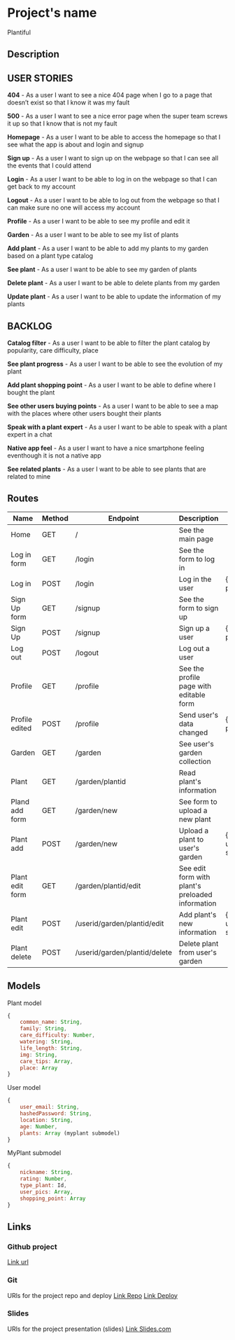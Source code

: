 # Project's name

Plantiful

## Description

## USER STORIES

**404** - As a user I want to see a nice 404 page when I go to a page that doesn’t exist so that I know it was my fault

**500** - As a user I want to see a nice error page when the super team screws it up so that I know that is not my fault

**Homepage** - As a user I want to be able to access the homepage so that I see what the app is about and login and signup

**Sign up** - As a user I want to sign up on the webpage so that I can see all the events that I could attend

**Login** - As a user I want to be able to log in on the webpage so that I can get back to my account

**Logout** - As a user I want to be able to log out from the webpage so that I can make sure no one will access my account

**Profile** - As a user I want to be able to see my profile and edit it

**Garden** - As a user I want to be able to see my list of plants

**Add plant** - As a user I want to be able to add my plants to my garden based on a plant type catalog

**See plant** - As a user I want to be able to see my garden of plants

**Delete plant** - As a user I want to be able to delete plants from my garden

**Update plant** - As a user I want to be able to update the information of my plants

## BACKLOG

**Catalog filter** - As a user I want to be able to filter the plant catalog by popularity, care difficulty, place

**See plant progress** - As a user I want to be able to see the evolution of my plant

**Add plant shopping point** - As a user I want to be able to define where I bought the plant

**See other users buying points** - As a user I want to be able to see a map with the places where other users bought their plants

**Speak with a plant expert** - As a user I want to be able to speak with a plant expert in a chat

**Native app feel** - As a user I want to have a nice smartphone feeling eventhough it is not a native app

**See related plants** - As a user I want to be able to see plants that are related to mine

## Routes

| Name            | Method | Endpoint                      | Description                                      | Body                                  | Redirects       |
| --------------- | ------ | ----------------------------- | ------------------------------------------------ | ------------------------------------- | --------------- |
| Home            | GET    | /                             | See the main page                                |                                       |                 |
| Log in form     | GET    | /login                        | See the form to log in                           |                                       |                 |
| Log in          | POST   | /login                        | Log in the user                                  | {mail, password}                      | /               |
| Sign Up form    | GET    | /signup                       | See the form to sign up                          |                                       |                 |
| Sign Up         | POST   | /signup                       | Sign up a user                                   | {mail, password}                      | /profile        |
| Log out         | POST   | /logout                       | Log out a user                                   |                                       | /               |
| Profile         | GET    | /profile                      | See the profile page with editable form          |                                       |                 |
| Profile edited  | POST   | /profile                      | Send user's data changed                         | {user_email, password                 | /profile}       |
| Garden          | GET    | /garden                       | See user's garden collection                     |                                       |                 |
| Plant           | GET    | /garden/plantid               | Read plant's information                         |                                       |                 |
| Pland add form  | GET    | /garden/new                   | See form to upload a new plant                   |                                       |                 |
| Plant add       | POST   | /garden/new                   | Upload a plant to user's garden                  | {nickname, user_pics, shopping_point} | /garden/plantid |
| Plant edit form | GET    | /garden/plantid/edit          | See edit form with plant's preloaded information |                                       |                 |
| Plant edit      | POST   | /userid/garden/plantid/edit   | Add plant's new information                      | {nickname, user_pics, shopping_point} | /garden/plantid |
| Plant delete    | POST   | /userid/garden/plantid/delete | Delete plant from user's garden                  |                                       | /garden         |

## Models

Plant model

```js
{
    common_name: String,
    family: String,
    care_difficulty: Number,
    watering: String,
    life_length: String,
    img: String,
    care_tips: Array,
    place: Array
}
```

User model

```js
{
    user_email: String,
    hashedPassword: String,
    location: String,
    age: Number,
    plants: Array (myplant submodel)
}
```

MyPlant submodel

```js
{
    nickname: String,
    rating: Number,
    type_plant: Id,
    user_pics: Array,
    shopping_point: Array
}
```

## Links

### Github project

[Link url](https://github.com/plantiful)

### Git

URls for the project repo and deploy
[Link Repo]()
[Link Deploy]()

### Slides

URls for the project presentation (slides)
[Link Slides.com]()
